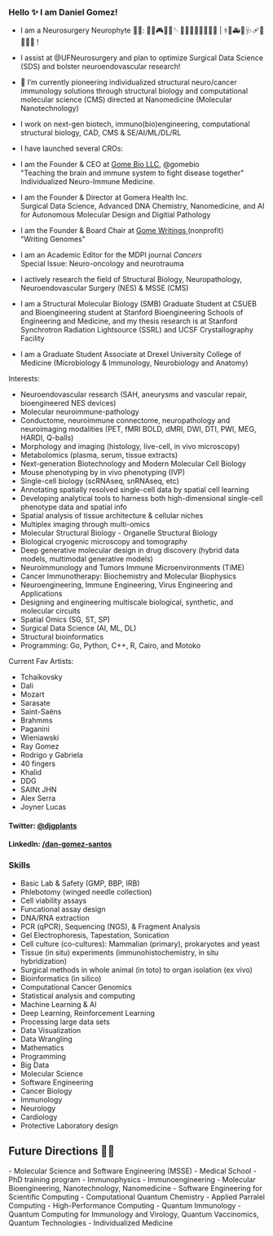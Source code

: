 ### Hello ✨  I am Daniel Gomez!

- I am a Neurosurgery Neurophyte 🧠🔪: 🤖🦾🎮🥢🤕🪡👨🏻‍⚕️🦴💉👩🏻‍⚕️ | ⚕️🏥🚑💉🩺🩹💊🏨👩🏻 ! 
- I assist at @UFNeurosurgery and plan to optimize Surgical Data Science (SDS) and bolster neuroendovascular research! 

- 🔭 I’m currently pioneering individualized structural neuro/cancer immunology solutions through structural biology and computational molecular science (CMS) directed at Nanomedicine (Molecular Nanotechnology) 
- I work on next-gen biotech, immuno(bio)engineering, computational structural biology, CAD, CMS & SE/AI/ML/DL/RL

- I have launched several CROs: 

- I am the Founder & CEO at <a href=https://gome.bio>Gome Bio LLC</a>, @gomebio <br> 
"Teaching the brain and immune system to fight disease together"  <br>
Individualized Neuro-Immune Medicine. 

- I am the Founder & Director at Gomera Health Inc. <br>
Surgical Data Science, Advanced DNA Chemistry, Nanomedicine, and AI for Autonomous Molecular Design and Digitial Pathology

- I am the Founder & Board Chair at <a href=https://gomewritings.org>Gome Writings </a>(nonprofit) <br>
"Writing Genomes" 

- I am an Academic Editor for the MDPI journal <i> Cancers </i> <br>
Special Issue: Neuro-oncology and neurotrauma

- I actively research the field of Structural Biology, Neuropathology, Neuroendovascular Surgery (NES) & MSSE (CMS)
- I am a Structural Molecular Biology (SMB) Graduate Student at CSUEB and Bioengineering student at Stanford Bioengineering Schools of Engineering and Medicine, and my thesis research is at Stanford Synchrotron Radiation Lightsource (SSRL) and UCSF Crystallography Facility
- I am a Graduate Student Associate at Drexel University College of Medicine (Microbiology & Immunology, Neurobiology and Anatomy)

Interests:
- Neuroendovascular research (SAH, aneurysms and vascular repair, bioengineered NES devices)
- Molecular neuroimmune-pathology
- Conductome, neuroimmune connectome, neuropathology and neuroimaging modalities (PET, fMRI BOLD, dMRI, DWI, DTI, PWI, MEG, HARDI, Q-balls)
- Morphology and imaging (histology, live-cell, in vivo microscopy)
- Metabolomics (plasma, serum, tissue extracts)
- Next-generation Biotechnology and Modern Molecular Cell Biology
- Mouse phenotyping by in vivo phenotyping (IVP)
- Single-cell biology (scRNAseq, snRNAseq, etc)
- Annotating spatially resolved single-cell data by spatial cell learning
- Developing analytical tools to harness both high-dimensional single-cell phenotype data and spatial info
- Spatial analysis of tissue architecture & cellular niches
- Multiplex imaging through multi-omics 
- Molecular Structural Biology - Organelle Structural Biology
- Biological cryogenic microscopy and tomography 
- Deep generative molecular design in drug discovery (hybrid data models, multimodal generative models)
- Neuroimmunology and Tumors Immune Microenvironments (TiME)
- Cancer Immunotherapy: Biochemistry and Molecular Biophysics
- Neuroengineering, Immune Engineering, Virus Engineering and Applications
- Designing and engineering multiscale biological, synthetic, and molecular circuits
- Spatial Omics (SG, ST, SP)
- Surgical Data Science (AI, ML, DL)
- Structural bioinformatics
- Programming: Go, Python, C++, R, Cairo, and Motoko 

Current Fav Artists:
- Tchaikovsky
- Dali
- Mozart
- Sarasate
- Saint-Saëns
- Brahmms
- Paganini
- Wieniawski
- Ray Gomez
- Rodrigo y Gabriela
- 40 fingers
- Khalid
- DDG
- SAINt JHN
- Alex Serra
- Joyner Lucas


#### Twitter: [@djgplants](https://twitter.com/djgplants) 
#### LinkedIn: [/dan-gomez-santos](https://www.linkedin.com/in/dan-gomez-santos) 

### Skills

- Basic Lab & Safety (GMP, BBP, IRB)	
- Phlebotomy (winged needle collection)
- Cell viability assays
- Funcational assay design
- DNA/RNA extraction
- PCR (qPCR), Sequencing (NGS), & Fragment Analysis
- Gel Electrophoresis, Tapestation, Sonication
- Cell culture (co-cultures): Mammalian (primary), prokaryotes and yeast 
- Tissue (in situ) experiments (immunohistochemistry, in situ hybridization)
- Surgical methods in whole animal (in toto) to organ isolation (ex vivo)
- Bioinformatics (in silico)
- Computational Cancer Genomics 
- Statistical analysis and computing
- Machine Learning & AI
- Deep Learning, Reinforcement Learning
- Processing large data sets
- Data Visualization
- Data Wrangling
- Mathematics
- Programming
- Big Data
- Molecular Science
- Software Engineering
- Cancer Biology
- Immunology
- Neurology
- Cardiology
- Protective Laboratory design

	
<h2>Future Directions &#x1F468;&#x200D;&#x1F4BB;</h2>
- Molecular Science and Software Engineering (MSSE)
- Medical School
- PhD training program
- Immunophysics
- Immunoengineering
- Molecular Bioengineering, Nanotechnology, Nanomedicine
- Software Engineering for Scientific Computing
- Computational Quantum Chemistry
- Applied Parralel Computing
- High-Performance Computing
- Quantum Immunology
- Quantum Computing for Immunology and Virology, Quantum Vaccinomics, Quantum Technologies
- Individualized Medicine
	
</html>

